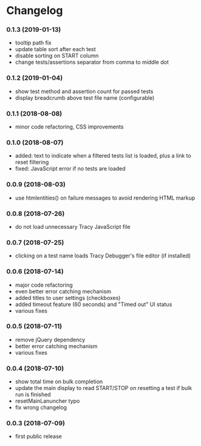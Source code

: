# Changelog


### 0.1.3 (2019-01-13)

- tooltip path fix
- update table sort after each test
- disable sorting on START column
- change tests/assertions separator from comma to middle dot



### 0.1.2 (2019-01-04)

- show test method and assertion count for passed tests
- display breadcrumb above test file name (configurable)



### 0.1.1 (2018-08-08)

- minor code refactoring, CSS improvements



### 0.1.0 (2018-08-07)

- added: text to indicate when a filtered tests list is loaded, plus a link to reset filtering
- fixed: JavaScript error if no tests are loaded



### 0.0.9 (2018-08-03)

- use htmlentities() on failure messages to avoid rendering HTML markup



### 0.0.8 (2018-07-26)

- do not load unnecessary Tracy JavaScript file



### 0.0.7 (2018-07-25)

- clicking on a test name loads Tracy Debugger's file editor (if installed)



### 0.0.6 (2018-07-14)

- major code refactoring
- even better error catching mechanism
- added titles to user settings (checkboxes)
- added timeout feature (60 seconds) and "Timed out" UI status
- various fixes



### 0.0.5 (2018-07-11)

- remove jQuery dependency
- better error catching mechanism
- various fixes



### 0.0.4 (2018-07-10)

- show total time on bulk completion
- update the main display to read START/STOP on resetting a test if bulk run is finished
- resetMainLanuncher typo
- fix wrong changelog



### 0.0.3 (2018-07-09)

- first public release

